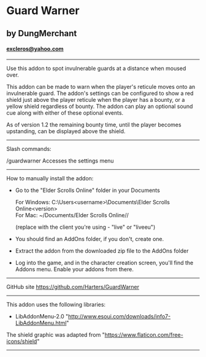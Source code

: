 # Guard Warner
## by DungMerchant
#### excleros@yahoo.com

--------------------------------------------------------------------------------

Use this addon to spot invulnerable guards at a distance when moused over.

This addon can be made to warn when the player's reticule moves onto an
invulnerable guard. The addon's settings can be configured to show a red shield
just above the player reticule when the player has a bounty, or a yellow shield
regardless of bounty. The addon can play an optional sound cue along with either
of these optional events.

As of version 1.2 the remaining bounty time, until the player becomes
upstanding, can be displayed above the shield.

--------------------------------------------------------------------------------

Slash commands:

/guardwarner   Accesses the settings menu

--------------------------------------------------------------------------------

How to manually install the addon:

- Go to the "Elder Scrolls Online" folder in your Documents

  For Windows: C:\Users\<username>\Documents\Elder Scrolls Online\<version>\
  For Mac: ~/Documents/Elder Scrolls Online/<version>/

  (replace <version> with the client you're using - "live" or "liveeu")

- You should find an AddOns folder, if you don't, create one.
- Extract the addon from the downloaded zip file to the AddOns folder
- Log into the game, and in the character creation screen, you'll find
  the Addons menu. Enable your addons from there.

--------------------------------------------------------------------------------

GitHub site https://github.com/Harters/GuardWarner

--------------------------------------------------------------------------------

This addon uses the following libraries:

- LibAddonMenu-2.0 "http://www.esoui.com/downloads/info7-LibAddonMenu.html"

The shield graphic was adapted from "https://www.flaticon.com/free-icons/shield"

--------------------------------------------------------------------------------